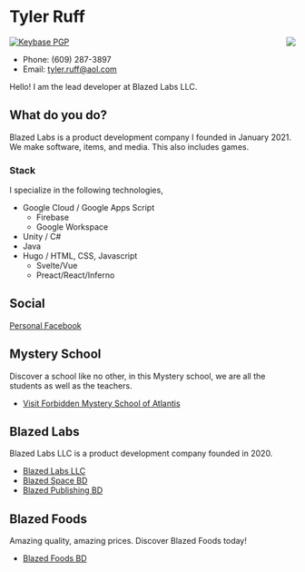 # Tyler Ruff

<a href="https://blazedlabs.com/"><img align="right" src="https://blazed.sirv.com/logo/BLZ-blue.png?w=120&h=120"></a>

[![Keybase PGP](https://img.shields.io/keybase/pgp/tylerruff)](https://keybase.io/tylerruff)

- Phone: (609) 287-3897
- Email: tyler.ruff@aol.com

Hello! I am the lead developer at Blazed Labs LLC.

## What do you do?
Blazed Labs is a product development company I founded in January 2021.
We make software, items, and media. This also includes games.

### Stack
I specialize in the following technologies,

- Google Cloud / Google Apps Script
  - Firebase
  - Google Workspace
- Unity / C#
- Java
- Hugo / HTML, CSS, Javascript
  - Svelte/Vue
  - Preact/React/Inferno

## Social
[Personal Facebook](https://facebook.com/blazed.space)

## Mystery School
Discover a school like no other, in this Mystery school, we are all the students as well as the teachers.
- [Visit Forbidden Mystery School of Atlantis](https://www.facebook.com/groups/atlantismysteryschool)

## Blazed Labs
Blazed Labs LLC is a product development company founded in 2020.
- [Blazed Labs LLC](https://blazedlabs.com/)
- [Blazed Space BD](https://blazed.space/)
- [Blazed Publishing BD](https://blazed.xyz/)

## Blazed Foods
Amazing quality, amazing prices. Discover Blazed Foods today!
- [Blazed Foods BD](https://blazedfoods.com)
